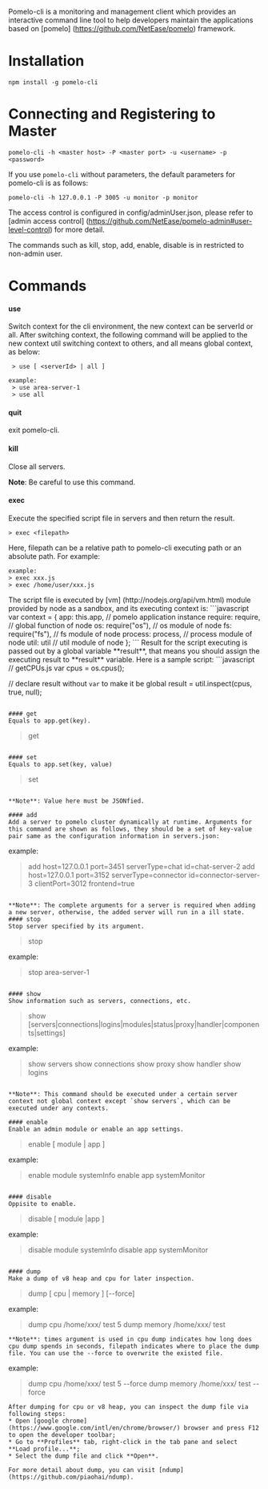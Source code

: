 Pomelo-cli is a monitoring and management client which provides an interactive command line tool to help developers maintain the applications based on [pomelo] (https://github.com/NetEase/pomelo) framework.

Installation
=============
```
npm install -g pomelo-cli
```

Connecting and Registering to Master
====================================
```
pomelo-cli -h <master host> -P <master port> -u <username> -p <password>
```

If you use `pomelo-cli` without parameters, the default parameters for pomelo-cli is as follows: 
```
pomelo-cli -h 127.0.0.1 -P 3005 -u monitor -p monitor
```
The access control is configured in config/adminUser.json, please refer to [admin access control] (https://github.com/NetEase/pomelo-admin#user-level-control) for more detail.

The commands such as kill, stop, add, enable, disable is in restricted to non-admin user.

Commands
==========

#### use
Switch context for the cli environment, the new context can be serverId or all. After switching context, the following command will be applied to the new context util switching context to others, and all means global context, as below:

```
 > use [ <serverId> | all ]

example:
 > use area-server-1
 > use all
```

#### quit

exit pomelo-cli.

#### kill
Close all servers.

**Note**: Be careful to use this command.

#### exec
Execute the specified script file in servers and then return the result.
```
> exec <filepath>
```
Here, filepath can be a relative path to pomelo-cli executing path or an absolute path. For example:
```
example:
> exec xxx.js
> exec /home/user/xxx.js
```
<a name="spec" />
The script file is executed by [vm] (http://nodejs.org/api/vm.html) module provided by node as a sandbox, and its executing context is:
```javascript
var context = {
  app: this.app, // pomelo application instance
  require: require, // global function of node  
  os: require("os"), // os module of node
  fs: require("fs"), // fs module of node
  process: process, // process module of node
  util: util // util module of node
};
```
Result for the script executing is passed out by a global variable **result**, that means you should assign the executing result to **result** variable. Here is a sample script: 
```javascript
// getCPUs.js
var cpus = os.cpus();

// declare result without `var` to make it be global
result = util.inspect(cpus, true, null); 
```

#### get
Equals to app.get(key).
```
> get <key>
```

#### set
Equals to app.set(key, value)
```
> set <key> <value>
```

**Note**: Value here must be JSONfied. 

#### add
Add a server to pomelo cluster dynamically at runtime. Arguments for this command are shown as follows, they should be a set of key-value pair same as the configuration information in servers.json:

```
example:
> add host=127.0.0.1 port=3451 serverType=chat id=chat-server-2
> add host=127.0.0.1 port=3152 serverType=connector id=connector-server-3 clientPort=3012 frontend=true
```

**Note**: The complete arguments for a server is required when adding a new server, otherwise, the added server will run in a ill state.
#### stop
Stop server specified by its argument.
```
> stop <serverId>

example: 
> stop area-server-1
```

#### show
Show information such as servers, connections, etc.
```
> show [servers|connections|logins|modules|status|proxy|handler|components|settings]

example:
> show servers
> show connections
> show proxy
> show handler
> show logins
```

**Note**: This command should be executed under a certain server context not global context except `show servers`, which can be executed under any contexts. 

#### enable
Enable an admin module or enable an app settings. 
```
> enable [ module <moduleId> | app <settingKey> ]

example:
> enable module systemInfo
> enable app systemMonitor
```

#### disable
Oppisite to enable.

```
> disable [ module <moduleId>|app <settingKey> ]

example:
> disable module systemInfo
> disable app systemMonitor
```

#### dump
Make a dump of v8 heap and cpu for later inspection. 
```
> dump [ cpu | memory ] <filepath> <times> [--force]

example:
> dump cpu /home/xxx/ test 5
> dump memory /home/xxx/ test
```
**Note**: times argument is used in cpu dump indicates how long does cpu dump spends in seconds, filepath indicates where to place the dump file. You can use the --force to overwrite the existed file.
```
example: 
> dump cpu /home/xxx/ test 5 --force
> dump memory /home/xxx/ test --force
```
After dumping for cpu or v8 heap, you can inspect the dump file via following steps:
* Open [google chrome] (https://www.google.com/intl/en/chrome/browser/) browser and press F12 to open the developer toolbar; 
* Go to **Profiles** tab, right-click in the tab pane and select **Load profile...**;
* Select the dump file and click **Open**.

For more detail about dump, you can visit [ndump] (https://github.com/piaohai/ndump).
